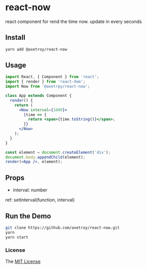 # react-now

react component for rend the time now. update in every seconds

## Install

```bash
yarn add @axetroy/react-now
```

## Usage

```jsx harmony
import React, { Component } from 'react';
import { render } from 'react-dom';
import Now from '@axetrpy/react-now';

class App extends Component {
  render() {
    return (
      <Now interval={1000}>
        {time => {
          return <span>{time.toString()}</span>;
        }}
      </Now>
    );
  }
}

const element = document.createElement('div');
document.body.appendChild(element);
render(<App />, element);
```

## Props

- interval: number

ref: setInterval(function, interval)
    
## Run the Demo

```bash
git clone https://github.com/axetroy/react-now.git
yarn
yarn start
```

### License

The [MIT License](https://github.com/axetroy/react-now/blob/master/LICENSE)